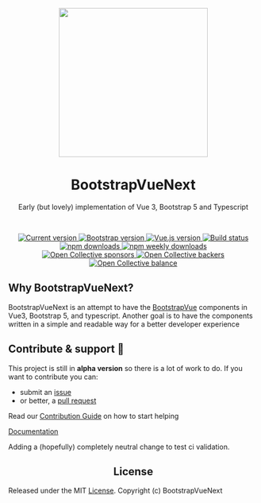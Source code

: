 <p align="center">
  <a href="https://bootstrap-vue-next.github.io/bootstrap-vue-next/">
    <img src="https://bootstrap-vue-next.github.io/bootstrap-vue-next/logo.png" width="300">
  </a>
</p>

<h1 align="center">BootstrapVueNext</h1>

<p align="center">Early (but lovely) implementation of Vue 3, Bootstrap 5 and Typescript</p>

<br>

<p align="center">
  <a href="https://www.npmjs.com/package/bootstrap-vue-next">
    <img src="https://flat.badgen.net/npm/v/bootstrap-vue-next" alt="Current version">
  </a>
  <a href="https://getbootstrap.com/docs/5.3/getting-started/introduction/">
    <img src="https://flat.badgen.net/badge/bootstrap/5.3.x/563d7c" alt="Bootstrap version">
  </a>
  <a href="https://v3.vuejs.org/">
    <img src="https://flat.badgen.net/badge/vue.js/3.3.x/4fc08d" alt="Vue.js version">
  </a>

  <a href="https://github.com/bootstrap-vue-next/bootstrap-vue-next/actions?workflow=Tests">
    <img src="https://flat.badgen.net/github/status/bootstrap-vue-next/bootstrap-vue-next" alt="Build status">
  </a>

  <br>

  <a href="https://www.npmjs.com/package/bootstrap-vue-next">
    <img src="https://flat.badgen.net/npm/dt/bootstrap-vue-next" alt="npm downloads">
  </a>
  <a href="https://www.npmjs.com/package/bootstrap-vue-next">
    <img src="https://flat.badgen.net/npm/dw/bootstrap-vue-next" alt="npm weekly downloads">
  </a>

  <br>

  <a href="https://opencollective.com/bootstrap-vue-next#sponsor">
    <img src="https://opencollective.com/bootstrap-vue-next/sponsors/badge.svg?style=flat-square" alt="Open Collective sponsors">
  </a>
  <a href="https://opencollective.com/bootstrap-vue-next#backer">
    <img src="https://flat.badgen.net/opencollective/backers/bootstrap-vue-next" alt="Open Collective backers">
  </a>
  <a href="https://opencollective.com/bootstrap-vue-next">
    <img src="https://flat.badgen.net/opencollective/balance/bootstrap-vue-next" alt="Open Collective balance">
  </a>
</p>

## Why BootstrapVueNext?

BootstrapVueNext is an attempt to have the [BootstrapVue](https://bootstrap-vue.org/) components in Vue3, Bootstrap 5, and typescript. Another goal is to have the components written in a simple and readable way for a better developer experience

## Contribute & support 🙌

This project is still in **alpha version** so there is a lot of work to do. If you want to contribute you can:

- submit an [issue](https://github.com/bootstrap-vue-next/bootstrap-vue-next/issues)
- or better, a [pull request](https://github.com/bootstrap-vue-next/bootstrap-vue-next/pulls)

Read our [Contribution Guide](https://github.com/bootstrap-vue-next/bootstrap-vue-next/blob/main/CONTRIBUTING.md) on how to start helping

[Documentation](https://bootstrap-vue-next.github.io/bootstrap-vue-next/)

Adding a (hopefully) completely neutral change to test ci validation.

<h2 align="center">License</h2>

Released under the MIT [License](./LICENSE). Copyright (c) BootstrapVueNext
